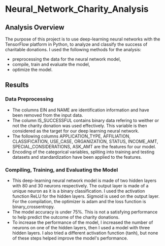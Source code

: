 # Neural_Network_Charity_Analysis

## Analysis Overview
The purpose of this project is to use deep-learning neural networks with the TensorFlow platform in Python, to analyze and classify the success of charitable donations.
I used the following methods for the analysis:

  * preprocessing the data for the neural network model,
  * compile, train and evaluate the model,
  * optimize the model.

## Results

### Data Preprocessing
 * The columns EIN and NAME are identification information and have been removed from the input data.
 * The column IS_SUCCESSFUL contains binary data refering to weither or not the charity donation was used effectively.    This variable is then considered as the target for our deep learning neural network.
 * The following columns APPLICATION_TYPE, AFFILIATION, CLASSIFICATION, USE_CASE, ORGANIZATION, STATUS, INCOME_AMT,      SPECIAL_CONSIDERATIONS, ASK_AMT are the features for our model.
* Encoding of the categorical variables, spliting into training and testing datasets and standardization have been  applied to the features.

### Compiling, Training, and Evaluating the Model
 * This deep-learning neural network model is made of two hidden layers with 80 and 30 neurons respectively. The output layer is made of a unique neuron as it is a binary classification.
I used the activation function ReLU for the hidden layers. Sigmoid is used on the output layer.
For the compilation, the optimizer is adam and the loss function is binary_crossentropy.
 * The model accuracy is under 75%. This is not a satisfying performance to help predict the outcome of the charity donations.
 * To increase the performance of the model, I increased the number of neurons on one of the hidden layers, then I used a model with three hidden layers. I also tried a different activation function (tanh), but none of these steps helped improve the model's performance.
